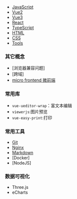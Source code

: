- [JavaScript](./JavaScript/index.md)
- [Vue2](./Vue2/index.md)
- [Vue3](./Vue3/index.md)
- [React](./React/index.md)
- [TypeScript](./TypeScript/index.md)
- [HTML](./HTML/index.md)
- [CSS](./CSS/index.md)
- [Tools](./Tools/index.md)

### 其它概念

- [浏览器兼容问题]
- [跨域]
- [micro frontend 微前端](./MicroFrontend/index.md)

### 常用库

- `vue-ueditor-wrap`：富文本编辑
- `viewerjs`:图片预览
- `vue-easy-print`:打印

### 常用工具

- [Git](./Commands/Git.md)
- [Nginx](./Commands/Nginx/index.md)
- [Markdown](./Tools/markdown/index.md)
- [Docker]
- [NodeJS]

### 数据可视化

- Three.js
- eCharts
